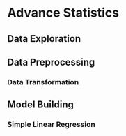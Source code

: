 # Advance Statistics

## Data Exploration

## Data Preprocessing
### Data Transformation

## Model Building
### Simple Linear Regression

